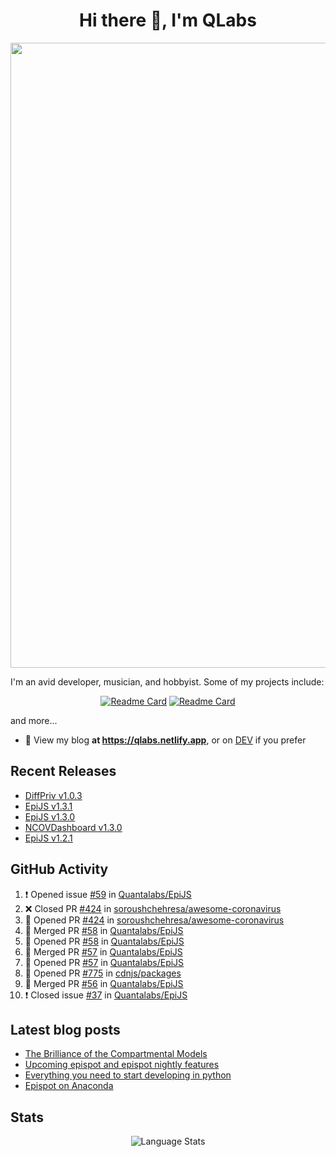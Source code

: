 <h1 align="center">Hi there 👋, I'm QLabs </h1>
<img src="https://i.ibb.co/mbr1j6p/Qlabs.png" width="1000px">

I'm an avid developer, musician, and hobbyist. Some of my projects include:
<p align='center'><a href="https://github.com/Quantalabs/EpiJS"><img src="https://github-readme-stats.vercel.app/api/pin/?username=Quantalabs&amp;repo=EpiJS" alt="Readme Card"></a>
<a href="https://github.com/Quantalabs/NCOVDashboard"><img src="https://github-readme-stats.vercel.app/api/pin/?username=Quantalabs&amp;repo=NCOVDashboard" alt="Readme Card"></a></p>


and more...

- 📜 View my blog **at https://qlabs.netlify.app**, or on [DEV](https://dev.to/Quantalabs) if you prefer

## Recent Releases
- [DiffPriv v1.0.3](https://github.com/Quantalabs/DiffPriv/releases/tag/v1.0.3)
- [EpiJS v1.3.1](https://github.com/Quantalabs/EpiJS/releases/tag/v1.3.1)
- [EpiJS v1.3.0](https://github.com/Quantalabs/EpiJS/releases/tag/v1.3.0)
- [NCOVDashboard v1.3.0](https://github.com/Quantalabs/NCOVDashboard/releases/tag/v1.3.0)
- [EpiJS v1.2.1](https://github.com/Quantalabs/EpiJS/releases/tag/v1.2.1)

## GitHub Activity
<!--START_SECTION:activity-->
1. ❗️ Opened issue [#59](https://github.com/Quantalabs/EpiJS/issues/59) in [Quantalabs/EpiJS](https://github.com/Quantalabs/EpiJS)
2. ❌ Closed PR [#424](https://github.com/soroushchehresa/awesome-coronavirus/pull/424) in [soroushchehresa/awesome-coronavirus](https://github.com/soroushchehresa/awesome-coronavirus)
3. 💪 Opened PR [#424](https://github.com/soroushchehresa/awesome-coronavirus/pull/424) in [soroushchehresa/awesome-coronavirus](https://github.com/soroushchehresa/awesome-coronavirus)
4. 🎉 Merged PR [#58](https://github.com/Quantalabs/EpiJS/pull/58) in [Quantalabs/EpiJS](https://github.com/Quantalabs/EpiJS)
5. 💪 Opened PR [#58](https://github.com/Quantalabs/EpiJS/pull/58) in [Quantalabs/EpiJS](https://github.com/Quantalabs/EpiJS)
6. 🎉 Merged PR [#57](https://github.com/Quantalabs/EpiJS/pull/57) in [Quantalabs/EpiJS](https://github.com/Quantalabs/EpiJS)
7. 💪 Opened PR [#57](https://github.com/Quantalabs/EpiJS/pull/57) in [Quantalabs/EpiJS](https://github.com/Quantalabs/EpiJS)
8. 💪 Opened PR [#775](https://github.com/cdnjs/packages/pull/775) in [cdnjs/packages](https://github.com/cdnjs/packages)
9. 🎉 Merged PR [#56](https://github.com/Quantalabs/EpiJS/pull/56) in [Quantalabs/EpiJS](https://github.com/Quantalabs/EpiJS)
10. ❗️ Closed issue [#37](https://github.com/Quantalabs/EpiJS/issues/37) in [Quantalabs/EpiJS](https://github.com/Quantalabs/EpiJS)
<!--END_SECTION:activity-->

## Latest blog posts
<!-- BLOG-POST-LIST:START -->
- [The Brilliance of the Compartmental Models](https://dev.to/quantalabs/the-brilliance-of-the-compartmental-models-1j99)
- [Upcoming epispot and epispot nightly features](https://dev.to/epispot/upcoming-epispot-and-epispot-nightly-features-52ep)
- [Everything you need to start developing in python](https://dev.to/quantalabs/everything-you-need-to-start-developing-in-python-57m5)
- [Epispot on Anaconda](https://dev.to/epispot/epispot-on-anaconda-15l8)
<!-- BLOG-POST-LIST:END -->


## Stats
<p align="center"><img src="https://github-readme-stats.vercel.app/api/top-langs/?username=Quantalabs&amp;hide=css,html,scss&layout=compact" alt="Language Stats"><br>

